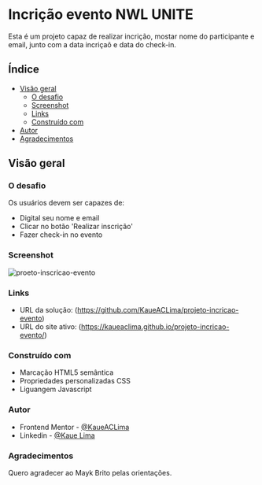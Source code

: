 # Incrição evento NWL UNITE

Esta é um projeto capaz de realizar incrição, mostar nome do participante e email, junto com a data incriçaõ e data do check-in.

## Índice

- [Visão geral](#Visão-geral)
  - [O desafio](#O-desafio)
  - [Screenshot](#screenshot)
  - [Links](#links)
  - [Construído com](#construído-com)
- [Autor](#autor)
- [Agradecimentos](#Agradecimentos)

## Visão geral

### O desafio

Os usuários devem ser capazes de:

- Digital seu nome e email
- Clicar no botão 'Realizar inscrição'
- Fazer check-in no evento

### Screenshot

![proeto-inscricao-evento](https://github.com/KaueACLima/projeto-aprenser/assets/56000639/03b40bcc-0cb7-4a7a-b360-25b7d2c991c5)

### Links

- URL da solução: (https://github.com/KaueACLima/projeto-incricao-evento)
- URL do site ativo: (https://kaueaclima.github.io/projeto-incricao-evento/)


### Construído com

- Marcação HTML5 semântica
- Propriedades personalizadas CSS
- Liguangem Javascript

### Autor

- Frontend Mentor - [@KaueACLima](https://www.frontendmentor.io/profile/KaueACLima)
- Linkedin - [@Kaue Lima](https://www.linkedin.com/in/kau%C3%AA-lima-234515182/)

### Agradecimentos

Quero agradecer ao Mayk Brito pelas orientações.

